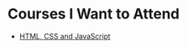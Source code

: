 # Courses I Want to Attend

- [HTML, CSS and JavaScript][1]

[1]: https://www.coursera.org/learn/html-css-javascript/
